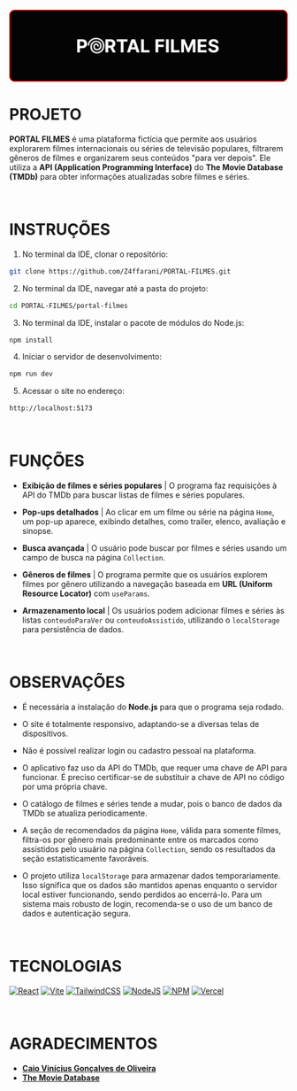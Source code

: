 ![banner](./assets/banner.png)

# PROJETO
**PORTAL FILMES** é uma plataforma fictícia que permite aos usuários explorarem filmes internacionais ou séries de televisão populares, filtrarem gêneros de filmes e organizarem seus conteúdos "para ver depois". Ele utiliza a **API (Application Programming Interface)** do **The Movie Database (TMDb)** para obter informações atualizadas sobre filmes e séries.

<br>    

# INSTRUÇÕES
1. No terminal da IDE, clonar o repositório:
```bash
git clone https://github.com/Z4ffarani/PORTAL-FILMES.git
```

2. No terminal da IDE, navegar até a pasta do projeto:
```bash
cd PORTAL-FILMES/portal-filmes
```

3. No terminal da IDE, instalar o pacote de módulos do Node.js:
```bash
npm install
```

4. Iniciar o servidor de desenvolvimento:
```bash
npm run dev
```

5. Acessar o site no endereço:
```bash
http://localhost:5173
```

<br>

# FUNÇÕES
- **Exibição de filmes e séries populares** | O programa faz requisições à API do TMDb para buscar listas de filmes e séries populares.
  
- **Pop-ups detalhados** | Ao clicar em um filme ou série na página `Home`, um pop-up aparece, exibindo detalhes, como trailer, elenco, avaliação e sinopse.

- **Busca avançada** | O usuário pode buscar por filmes e séries usando um campo de busca na página `Collection`.
  
- **Gêneros de filmes** | O programa permite que os usuários explorem filmes por gênero utilizando a navegação baseada em **URL (Uniform Resource Locator)** com `useParams`.

- **Armazenamento local** | Os usuários podem adicionar filmes e séries às listas `conteudoParaVer` ou `conteudoAssistido`, utilizando o `localStorage` para persistência de dados.

<br>

# OBSERVAÇÕES
- É necessária a instalação do **Node.js** para que o programa seja rodado.
  
- O site é totalmente responsivo, adaptando-se a diversas telas de dispositivos.

- Não é possível realizar login ou cadastro pessoal na plataforma.

- O aplicativo faz uso da API do TMDb, que requer uma chave de API para funcionar. É preciso certificar-se de substituir a chave de API no código por uma própria chave.

- O catálogo de filmes e séries tende a mudar, pois o banco de dados da TMDb se atualiza periodicamente.

- A seção de recomendados da página `Home`, válida para somente filmes, filtra-os por gênero mais predominante entre os marcados como assistidos pelo usuário na página `Collection`, sendo os resultados da seção estatisticamente favoráveis.

- O projeto utiliza `localStorage` para armazenar dados temporariamente. Isso significa que os dados são mantidos apenas enquanto o servidor local estiver funcionando, sendo perdidos ao encerrá-lo. Para um sistema mais robusto de login, recomenda-se o uso de um banco de dados e autenticação segura.

<br>

# TECNOLOGIAS
[![React](https://img.shields.io/badge/react-%2320232a.svg?style=for-the-badge&logo=react&logoColor=%2361DAFB)](https://react.dev)
[![Vite](https://img.shields.io/badge/vite-%23646CFF.svg?style=for-the-badge&logo=vite&logoColor=white)](https://vitejs.dev)
[![TailwindCSS](https://img.shields.io/badge/tailwindcss-%2338B2AC.svg?style=for-the-badge&logo=tailwind-css&logoColor=white)](https://tailwindcss.com/docs/installation)
[![NodeJS](https://img.shields.io/badge/node.js-6DA55F?style=for-the-badge&logo=node.js&logoColor=white)](https://nodejs.org/en/download/source-code)
[![NPM](https://img.shields.io/badge/NPM-%23CB3837.svg?style=for-the-badge&logo=npm&logoColor=white)](https://www.npmjs.com/package/react-router-dom)
[![Vercel](https://img.shields.io/badge/vercel-%23000000.svg?style=for-the-badge&logo=vercel&logoColor=white)](https://vercel.com/)

<br>

# AGRADECIMENTOS
- **[Caio Vinícius Gonçalves de Oliveira](https://github.com/caiooliveira-tech)**
- **[The Movie Database](https://www.themoviedb.org)**
